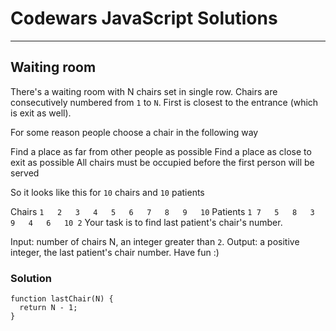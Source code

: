 # Codewars JavaScript Solutions

---

## Waiting room

There's a waiting room with N chairs set in single row.
Chairs are consecutively numbered from `1` to `N`. First is closest to the entrance (which is exit as well).

For some reason people choose a chair in the following way

Find a place as far from other people as possible
Find a place as close to exit as possible
All chairs must be occupied before the first person will be served

So it looks like this for `10` chairs and `10` patients

Chairs `1	2	3	4	5	6	7	8	9	10`
Patients `1	7	5	8	3	9	4	6	10 2`
Your task is to find last patient's chair's number.

Input: number of chairs N, an integer greater than `2`.
Output: a positive integer, the last patient's chair number.
Have fun :)

### Solution

```
function lastChair(N) {
  return N - 1;
}
```
